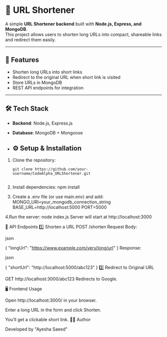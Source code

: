 # 🔗 URL Shortener  

A simple **URL Shortener backend** built with **Node.js, Express, and MongoDB**.  
This project allows users to shorten long URLs into compact, shareable links and redirect them easily.  

---

## 🚀 Features
- Shorten long URLs into short links  
- Redirect to the original URL when short link is visited  
- Store URLs in MongoDB  
- REST API endpoints for integration  

---

## 🛠 Tech Stack
- **Backend**: Node.js, Express.js  
- **Database**: MongoDB + Mongoose

- ## ⚙️ Setup & Installation

1. Clone the repository:
   ```bash(terminal)
   git clone https://github.com/your-username/CodeAlpha_URLShortener.git
  
 2. Install dependencies:
   npm install

3. Create a .env file (or use main.env) and add:
MONGO_URI=your_mongodb_connection_string
BASE_URL=http://localhost:5000
PORT=5000

4.Run the server:
node index.js
Server will start at http://localhost:3000

📌 API Endpoints
1️⃣ Shorten a URL
POST /shorten
Request Body:

json

{
  "longUrl": "https://www.example.com/very/long/url"
}
Response:

json

{
  "shortUrl": "http://localhost:5000/abc123"
}
2️⃣ Redirect to Original URL

GET http://localhost:3000/abc123
Redirects to Google.

🖥️ Frontend Usage

Open http://localhost:3000/ in your browser.

Enter a long URL in the form and click Shorten.

You’ll get a clickable short link. 
👩‍💻 Author

Developed by "Ayesha Saeed"
